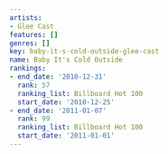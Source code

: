 ```yaml
---
artists:
- Glee Cast
features: []
genres: []
key: baby-it-s-cold-outside-glee-cast
name: Baby It's Cold Outside
rankings:
- end_date: '2010-12-31'
  rank: 57
  ranking_list: Billboard Hot 100
  start_date: '2010-12-25'
- end_date: '2011-01-07'
  rank: 99
  ranking_list: Billboard Hot 100
  start_date: '2011-01-01'
---
```


